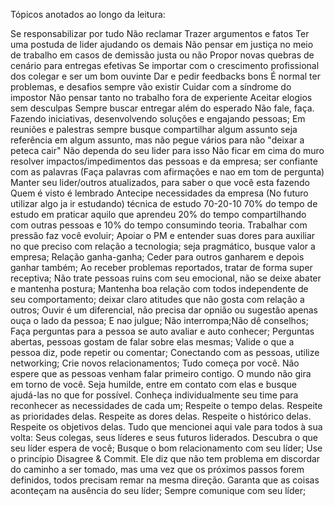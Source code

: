 Tópicos anotados ao longo da leitura:

Se responsabilizar por tudo
Não reclamar
Trazer argumentos e fatos
Ter uma postuda de lider ajudando os demais
Não pensar em justiça no meio de trabalho em casos de demissão justa ou não
Propor novas quebras de cenário para entregas efetivas
Se importar com o crescimento profissional dos colegar e ser um bom ouvinte
Dar e pedir feedbacks bons
É normal ter problemas, e desafios sempre vão existir
Cuidar com a síndrome do impostor
Não pensar tanto no trabalho fora de experiente
Aceitar elogios sem desculpas
Sempre buscar entregar além do esperado
Não fale, faça. Fazendo iniciativas, desenvolvendo soluções e engajando pessoas;
Em reuniões e palestras sempre busque compartilhar algum assunto
seja referência em algum assunto, mas não pegue vários para não "deixar a peteca cair"
Não dependa do seu lider para isso
Não ficar em cima do muro
resolver impactos/impedimentos das pessoas e da empresa;
ser confiante com as palavras (Faça palavras com afirmações e nao em tom de pergunta)
Manter seu lider/outros atualizados, para saber o que você esta fazendo
Quem é visto é lembrado
Antecipe necessidades da empresa (No futuro utilizar algo ja ir estudando)
técnica de estudo 70-20-10
70% do tempo de estudo em praticar aquilo que
aprendeu
20% do tempo compartilhando com outras pessoas e
10% do tempo consumindo teoria.
Trabalhar com pressão faz você evoluir;
Apoiar o PM e entender suas dores para auxiliar no que preciso com relação a tecnologia;
seja pragmático, busque valor a empresa;
Relação ganha-ganha;
Ceder para outros ganharem e depois ganhar também;
Ao receber problemas reportados, tratar de forma super receptiva;
Não trate pessoas ruins com seu emocional, não se deixe abater e mantenha postura;
Mantenha boa relação com todos independente de seu comportamento;
deixar claro atitudes que não gosta com relação a outros;
Ouvir é um diferencial, não precisa dar opnião ou sugestão apenas ouça o lado da pessoa; E nao julgue; Não interrompa;Não dê conselhos; Faça perguntas para a pessoa se auto avaliar e auto conhecer; Perguntas abertas, pessoas gostam de falar sobre elas mesmas;
Valide o que a pessoa diz, pode repetir ou comentar;
Conectando com as pessoas, utilize networking;
Crie novos relacionamentos;
Tudo começa por você. Não espere que as pessoas venham falar
primeiro contigo. O mundo não gira em torno de você. Seja
humilde, entre em contato com elas e busque ajudá-las no que for
possível.
Conheça individualmente seu time para reconhecer as necessidades de cada um;
Respeite o tempo delas. Respeite as prioridades delas. Respeite
as dores delas. Respeite o histórico delas. Respeite os objetivos
delas. Tudo que mencionei aqui vale para todos à sua volta: Seus
colegas, seus líderes e seus futuros liderados.
Descubra o que seu líder espera de você;
Busque o bom relacionamento com seu líder;
Use o princípio Disagree & Commit.
Ele diz que não tem problema em discordar do caminho a ser
tomado, mas uma vez que os próximos passos forem definidos,
todos precisam remar na mesma direção.
Garanta que as coisas aconteçam na ausência do seu
líder;
Sempre comunique com seu líder;